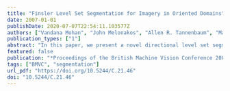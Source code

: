 ```yaml
---
title: "Finsler Level Set Segmentation for Imagery in Oriented Domains"
date: 2007-01-01
publishDate: 2020-07-07T22:54:11.103577Z
authors: ["Vandana Mohan", "John Melonakos", "Allen R. Tannenbaum", "Marc Niethammer", "Marek Kubicki"]
publication_types: ["1"]
abstract: "In this paper, we present a novel directional level set segmentation framework employing the theory of Finsler active contours. The framework provides a natural way to perform segmentation of image data in oriented domains. We share examples of this technique on diffusion-weighted magnetic resonance imagery (DW-MRI) for the segmentation of neural fiber bundles and we show examples of texture based segmentation using structure tensors. We also demonstrate that for some applications higher accuracy is achieved by the proposed framework than by level set methods that employ Riemannian metrics. This gain is attributed to the relaxation of the tensor model constraint which is imposed upon the metric in the Riemannian case."
featured: false
publication: "*Proceedings of the British Machine Vision Conference 2007, University of Warwick, UK, September 10-13, 2007*"
tags: ["BMVC", "segmentation"]
url_pdf: "https://doi.org/10.5244/C.21.46"
doi: "10.5244/C.21.46"
---
```


